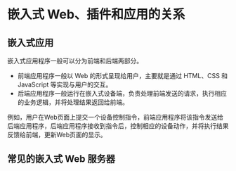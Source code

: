 # 嵌入式 Web、插件和应用的关系

## 嵌入式应用

嵌入式应用程序一般可以分为前端和后端两部分。
- 前端应用程序一般以 Web 的形式呈现给用户，主要就是通过 HTML、CSS 和 JavaScript 等实现与用户的交互。
- 后端应用程序一般运行在嵌入式设备端，负责处理前端发送的请求，执行相应的业务逻辑，并将处理结果返回给前端。

例如，用户在Web页面上提交一个设备控制指令，前端应用程序将该指令发送给后端应用程序，后端应用程序接收到指令后，控制相应的设备动作，并将执行结果反馈给前端，更新Web页面的显示。


## 常见的嵌入式 Web 服务器



